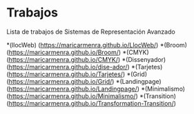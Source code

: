 # Trabajos
Lista de trabajos de Sistemas de Representación Avanzado

*(llocWeb) (https://maricarmenra.github.io/LlocWeb/)
*(Broom) (https://maricarmenra.github.io/Broom/)
*(CMYK)(https://maricarmenra.github.io/CMYK/)
*(Dissenyador) (https://maricarmenra.github.io/dise-ador/)
*(Tarjetes) (https://maricarmenra.github.io/Tarjetes/)
*(Grid) (https://maricarmenra.github.io/Grid/)
*(Landingpage) (https://maricarmenra.github.io/Landingpage/)
*(Minimalismo) (https://maricarmenra.github.io/Minimalismo/)
*(Transition) (https://maricarmenra.github.io/Transformation-Transition/)
